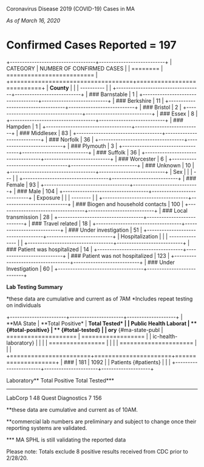 Coronavirus Disease 2019 (COVID-19) Cases in MA

*As of March 16, 2020*

Confirmed Cases Reported = 197
==============================

+-----------------------------------+---------------------------+
| CATEGORY                          | NUMBER OF CONFIRMED CASES |
| ========                          | ========================= |
+===================================+===========================+
| **County**                        |                           |
| ----------                        |                           |
+-----------------------------------+---------------------------+
| ### Barnstable                    | 1                         |
+-----------------------------------+---------------------------+
| ### Berkshire                     | 11                        |
+-----------------------------------+---------------------------+
| ### Bristol                       | 2                         |
+-----------------------------------+---------------------------+
| ### Essex                         | 8                         |
+-----------------------------------+---------------------------+
| ### Hampden                       | 1                         |
+-----------------------------------+---------------------------+
| ### Middlesex                     | 83                        |
+-----------------------------------+---------------------------+
| ### Norfolk                       | 36                        |
+-----------------------------------+---------------------------+
| ### Plymouth                      | 3                         |
+-----------------------------------+---------------------------+
| ### Suffolk                       | 36                        |
+-----------------------------------+---------------------------+
| ### Worcester                     | 6                         |
+-----------------------------------+---------------------------+
| ### Unknown                       | 10                        |
+-----------------------------------+---------------------------+
| Sex                               |                           |
| ---                               |                           |
+-----------------------------------+---------------------------+
| ### Female                        | 93                        |
+-----------------------------------+---------------------------+
| ### Male                          | 104                       |
+-----------------------------------+---------------------------+
| Exposure                          |                           |
| --------                          |                           |
+-----------------------------------+---------------------------+
| ### Biogen and household contacts | 100                       |
+-----------------------------------+---------------------------+
| ### Local transmission            | 28                        |
+-----------------------------------+---------------------------+
| ### Travel related                | 18                        |
+-----------------------------------+---------------------------+
| ### Under investigation           | 51                        |
+-----------------------------------+---------------------------+
| Hospitalization                   |                           |
| ---------------                   |                           |
+-----------------------------------+---------------------------+
| ### Patient was hospitalized      | 14                        |
+-----------------------------------+---------------------------+
| ### Patient was not hospitalized  | 123                       |
+-----------------------------------+---------------------------+
| ### Under Investigation           | 60                        |
+-----------------------------------+---------------------------+

**Lab Testing Summary**

\*these data are cumulative and current as of 7AM \*Includes repeat
testing on individuals

+-----------------------+----------------------+--------------------+
| **MA State            | **Total Positive\*   | **Total Tested\*   |
| Public Health Laborat | ** {#total-positive} | ** {#total-tested} |
| ory** {#ma-state-publ | ==================== | ================== |
| ic-health-laboratory} |                      |                    |
| ================      |                      |                    |
| ===================== |                      |                    |
+=======================+======================+====================+
| ###                   | 181                  | 1092               |
|  Patients {#patients} |                      |                    |
+-----------------------+----------------------+--------------------+

  Laboratory\*\*      Total Positive   Total Tested\*\*\*
  ------------------- ---------------- --------------------
  LabCorp             1                48
  Quest Diagnostics   7                156

\*\*these data are cumulative and current as of 10AM.

\*\*commercial lab numbers are preliminary and subject to change once
their reporting systems are validated.

\*\*\* MA SPHL is still validating the reported data

Please note: Totals exclude 8 positive results received from CDC prior
to 2/28/20.
